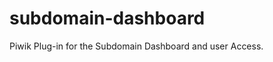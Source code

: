 subdomain-dashboard
===================

Piwik Plug-in for the Subdomain Dashboard and user Access.
